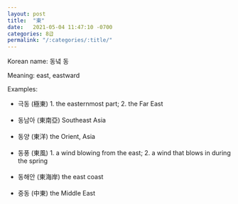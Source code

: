 ```yaml
---
layout: post
title:  "東"
date:   2021-05-04 11:47:10 -0700
categories: 8급
permalink: "/:categories/:title/"
---
```


Korean name: 동녘 동

Meaning: east, eastward

Examples:
* 극동 (極東) 1. the easternmost part; 2. the Far East <br><br>
* 동남아 (東南亞) Southeast Asia <br><br>
* 동양 (東洋) the Orient, Asia <br><br>
* 동풍 (東風) 1. a wind blowing from the east; 2. a wind that blows in during the spring<br><br>
* 동해안 (東海岸) the east coast <br><br>
* 중동 (中東) the Middle East <br><br>
